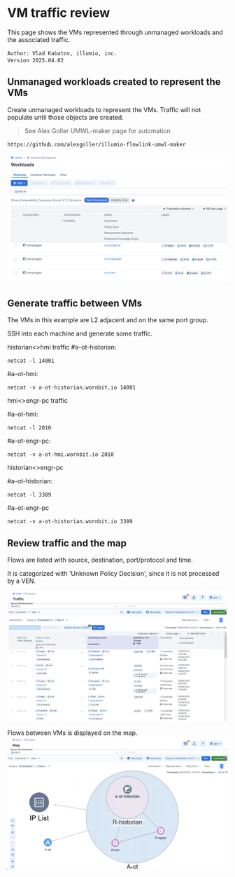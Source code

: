 # VM traffic review
This page shows the VMs represented through unmanaged workloads and the associated traffic.
 
 ```
 Author: Vlad Kabatov, illumio, inc.
 Version 2025.04.02
```
## Unmanaged workloads created to represent the VMs

Create unmanaged workloads to represent the VMs. Traffic will not populate until those objects are created.

> See Alex Goller UMWL-maker page for automation
```
https://github.com/alexgoller/illumio-flowlink-umwl-maker
```
![Alt text](/Images/pce-umwl.png?raw=true "Unmanaged Workloads")

## Generate traffic between VMs
The VMs in this example are L2 adjacent and on the same port group.

SSH into each machine and generate some traffic.

historian<>hmi traffic
#a-ot-historian:
```
netcat -l 14001
```
#a-ot-hmi: 
```
netcat -v a-ot-historian.wornbit.io 14001
```

hmi<>engr-pc traffic

#a-ot-hmi:
```
netcat -l 2010
```
#a-ot-engr-pc:
```
netcat -v a-ot-hmi.wornbit.io 2010
```

historian<>engr-pc

#a-ot-historian:
```
netcat -l 3389
```
#a-ot-engr-pc
```
netcat -v a-ot-historian.wornbit.io 3389
```
## Review traffic and the map

Flows are listed with source, destination, port/protocol and time.

It is categorized with 'Unknown Policy Decision', since it is not processed by a VEN.

![Alt text](/Images/pce-traffic.png?raw=true "Unmanaged Workload Traffic")

Flows between VMs is displayed on the map.
![Alt text](/Images/pce-map.png?raw=true "Unmanaged Workload Map")
